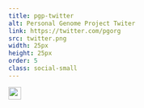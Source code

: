 ```yaml
---
title: pgp-twitter
alt: Personal Genome Project Twiter
link: https://twitter.com/pgorg
src: twitter.png
width: 25px
height: 25px
order: 5
class: social-small
---
```


<a href="https://twitter.com/pgorg"><img width="25" height="25" src="https://personalgenomes.files.wordpress.com/2012/12/twitter.png" class="image wp-image-984 alignnone attachment-full size-full" alt="" style="max-width: 100%; height: auto;" data-attachment-id="984" data-permalink="https://personalgenomes.wordpress.com/twitter/" data-orig-file="https://personalgenomes.files.wordpress.com/2012/12/twitter.png" data-orig-size="25,25" data-comments-opened="1" data-image-meta="{&quot;aperture&quot;:&quot;0&quot;,&quot;credit&quot;:&quot;&quot;,&quot;camera&quot;:&quot;&quot;,&quot;caption&quot;:&quot;&quot;,&quot;created_timestamp&quot;:&quot;0&quot;,&quot;copyright&quot;:&quot;&quot;,&quot;focal_length&quot;:&quot;0&quot;,&quot;iso&quot;:&quot;0&quot;,&quot;shutter_speed&quot;:&quot;0&quot;,&quot;title&quot;:&quot;&quot;}" data-image-title="twitter" data-image-description="" data-medium-file="https://personalgenomes.files.wordpress.com/2012/12/twitter.png?w=25" data-large-file="https://personalgenomes.files.wordpress.com/2012/12/twitter.png?w=25" scale="0"></a>
